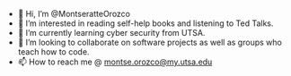 - 👋 Hi, I’m @MontseratteOrozco
- 👀 I’m interested in reading self-help books and listening to Ted Talks.
- 🌱 I’m currently learning cyber security from UTSA.
- 💞️ I’m looking to collaborate on software projects as well as groups who teach how to code.
- 📫 How to reach me @ montse.orozco@my.utsa.edu

<!---
MontseratteOrozco/MontseratteOrozco is a ✨ special ✨ repository because its `README.md` (this file) appears on your GitHub profile.
You can click the Preview link to take a look at your changes.
--->
